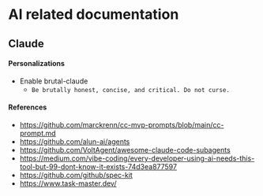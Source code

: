 # AI related documentation

## Claude

#### Personalizations

- Enable brutal-claude
  - `Be brutally honest, concise, and critical. Do not curse.`

#### References

- https://github.com/marckrenn/cc-mvp-prompts/blob/main/cc-prompt.md
- https://github.com/alun-ai/agents
- https://github.com/VoltAgent/awesome-claude-code-subagents
- https://medium.com/vibe-coding/every-developer-using-ai-needs-this-tool-but-99-dont-know-it-exists-74d3ea877597
- https://github.com/github/spec-kit
- https://www.task-master.dev/
